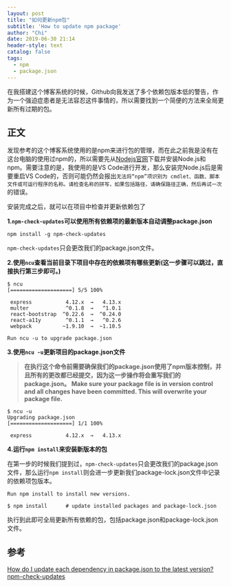 ```yaml
---
layout: post
title: "如何更新npm包"
subtitle: 'How to update npm package'
author: "Chi"
date: 2019-06-30 21:14
header-style: text
catalog: false
tags:
  - npm
  - package.json
---
```


在我搭建这个博客系统的时候，Github向我发送了多个依赖包版本低的警告，作为一个强迫症患者是无法容忍这件事情的，所以需要找到一个简便的方法来全局更新所有过期的包。

## 正文

发现参考的这个博客系统使用的是npm来进行包的管理，而在此之前我是没有在这台电脑的使用过npm的，所以需要先从[Nodejs官网](https://nodejs.org/en/)下载并安装Node.js和npm。需要注意的是，我使用的是VS Code进行开发，那么安装完Node.js后是需要重启VS Code的，否则可能仍然会报出`无法将“npm”项识别为 cmdlet、函数、脚本文件或可运行程序的名称。请检查名称的拼写，如果包括路径，请确保路径正确，然后再试一次`的错误。

安装完成之后，就可以在项目中检查并更新依赖包了

**1.`npm-check-updates`可以使用所有依赖项的最新版本自动调整package.json**

``` shell
npm install -g npm-check-updates
```

`npm-check-updates`只会更改我们的package.json文件。

**2.使用`ncu`查看当前目录下项目中存在的依赖项有哪些更新(这一步骤可以跳过，直接执行第三步即可。)**

``` shell
$ ncu
[====================] 5/5 100%

 express           4.12.x  →   4.13.x
 multer            ^0.1.8  →   ^1.0.1
 react-bootstrap  ^0.22.6  →  ^0.24.0
 react-a11y        ^0.1.1  →   ^0.2.6
 webpack          ~1.9.10  →  ~1.10.5

Run ncu -u to upgrade package.json
```

**3.使用`ncu -u`更新项目的package.json文件**

> **在执行这个命令前需要确保我们的package.json使用了npm版本控制，并且所有的更改都已经提交，因为这一步操作将会重写我们的package.json。
Make sure your package file is in version control and all changes have been committed. This will overwrite your package file.**

``` shell
$ ncu -u
Upgrading package.json
[====================] 1/1 100%

 express           4.12.x  →   4.13.x
```

**4.运行`npm install`来安装新版本的包**

在第一步的时候我们提到过，`npm-check-updates`只会更改我们的package.json文件，那么运行`npm install`则会进一步更新我们package-lock.json文件中记录的依赖项包版本。

``` shell
Run npm install to install new versions.

$ npm install      # update installed packages and package-lock.json
```

执行到此即可全局更新所有依赖的包，包括package.json和package-lock.json文件。

## 参考

[How do I update each dependency in package.json to the latest version?](https://stackoverflow.com/questions/16073603/how-do-i-update-each-dependency-in-package-json-to-the-latest-version)
[npm-check-updates](https://www.npmjs.com/package/npm-check-updates)
